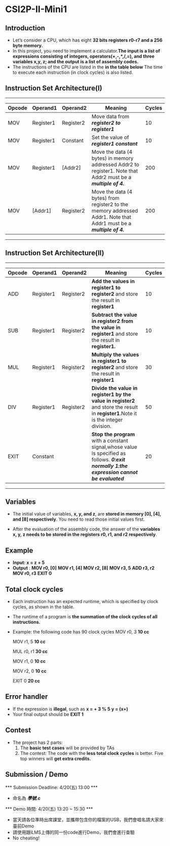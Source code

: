 # CSI2P-II-Mini1



## Introduction

* Let’s consider a CPU, which has eight **32 bits registers r0-r7 and a 256 byte memory.**
* In this project, you need to implement a calculator.**The input is a list of expressions consisting of integers, operators(+,-,*,/,=), and three variables x,y, z; and the output is a list of assembly codes.**
* The instructions of the CPU are listed in the **in the table below** The time to execute each instruction (in clock cycles) is also listed.



## Instruction Set Architecture(I)

****

|Opcode|Operand1|Operand2|Meaning|Cycles|
|---|---|---|---|---|
|MOV|Register1|Register2|Move data from ***register2 to register1***|10|
|MOV|Register1|Constant|Set the value of ***register1 constant***|10|
|MOV|Register1|[Addr2]|Move the data (4 bytes) in memory addressed Addr2 to register1. Note that Addr2 must be a ***multiple of 4.***|200|
|MOV|[Addr1]|Register2|Move the data (4 bytes) from register2 to the memory addressed Addr1. Note that Addr1 must be a ***multiple of 4.***|200|



****

## Instruction Set Architecture(II)

****

|Opcode|Operand1|Operand2|Meaning|Cycles|
|---|---|---|---|---|
|ADD|Register1|Register2|**Add the values in register1 to register2** and store the result in **register1**|10|
|SUB|Register1|Register2|**Subtract the value in register2 from the value in register1** and store the result in **register1.**|10|
|MUL|Register1|Register2|**Multiply the values in register1 to register2** and store the result in **register1**|30|
|DIV|Register1|Register2|**Divide the value in register1 by the value in register2** and store the result in **register1**.Note it is the integer division.|50|
|EXIT|Constant||**Stop the program** with a constant signal,whose value is specified as follows. ***0:exit normally***                       ***1:the expression cannot be evaluated***|20|


****

## Variables

* The initial value of variables, **x, y, and z**, are **stored in memory [0], [4], and [8] respectively**. You need to read those initial values first.

* After the evaluation of the assembly code, the answer of the **variables x, y, z needs to be  stored in the registers r0, r1, and r2 respectively**. 


## Example

* **Input: x = z + 5**
* **Output** :
    **MOV r0, [0]**
    **MOV r1, [4]**
    **MOV r2, [8]** 
    **MOV r3, 5**
    **ADD r3, r2**
    **MOV r0, r3**
    **EXIT 0**

## Total clock cycles

* Each instruction has an expected runtime, which is specified by clock cycles, as shown in the table.
* The runtime of a program is **the summation of the clock cycles of all instructions.**
* Example: the following code has 90 clock cycles
    MOV r0, 3        **10 cc**

    MOV r1, 5        **10 cc**

    MUL r0, r1       **30 cc**

    MOV r1, 0        **10 cc**

    MOV r2, 0        **10 cc**

    EXIT 0           **20 cc**

## Error handler

* If the expression is **illegal**, such as
    **x = + 3 % 5**
    **y = (x+)**
* Your final output should be **EXIT 1**

## Contest

* The project has 2 parts:
    1. The **basic test cases** will be provided by TAs
    2. The contest: The code with the **less total clock cycles** is better. Five top winners will **get extra credits.**

## Submission / Demo

*** Submission Deadline: 4/20(五) 13:00 ***

- 命名為 ***學號.c***

*** Demo 時間: 4/20(五) 13:20 ~ 15:30 ***

- 當天請各位準時出席課堂，並攜帶包含你的檔案的USB，我們會唱名請大家來臺前Demo
- 請使用跟iLMS上傳的同一份code進行Demo，我們會進行查驗
- No cheating!

